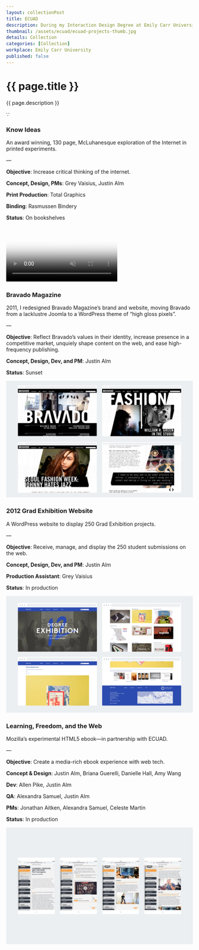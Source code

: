 ```yaml
---
layout: collectionPost
title: ECUAD
description: During my Interaction Design Degree at Emily Carr University of Art + Design I worked on these significant projects. During my 3rd and 4th years, I worked for the SIM and S3D Centres.
thumbnail: /assets/ecuad/ecuad-projects-thumb.jpg
details: Collection
categories: [Collection]
workplace: Emily Carr University
published: false
---
```


<div class="mw-900  bp1-u-textAlign-center  u-mar-auto  u-mar-t00  u-mar-b05">
  <h1 class="u-noMargin  u-mar-b01"><strong>{{ page.title }}</strong></h1>
  <p class="as-h3">{{ page.description }}</p>
  <p class="as-h5  bp1-u-textAlign-center  u-mar-b05">&#8757;</p>
</div>

<!-- Know Ideas -->

<div class="Grid  Grid--withGutters u-mar-t04 u-mar-b00">
  <div class="Grid-cell  u-size1of3  u-mar-b00">
    <h3 class="u-mar-t00"><strong>Know Ideas</strong></h3>
    <p class="u-mar-t00  u-mar-b01">An award winning, 130 page, McLuhanesque exploration of the Internet in printed experiments.</p>
    <p class="c-grey02  u-mar-t00  u-mar-b01">—</p>
    <p class="u-mar-t00  u-mar-b01"><strong>Objective</strong>: Increase critical thinking of the internet.</p>
    <p class="u-mar-t00  u-mar-b01"><strong>Concept, Design, PMs</strong>: Grey Vaisius, Justin Alm</p>
    <p class="u-mar-t00  u-mar-b01"><strong>Print Production</strong>: Total Graphics</p>
    <p class="u-mar-t00  u-mar-b01"><strong>Binding</strong>: Rasmussen Bindery</p>
    <p class="u-mar-t00  u-mar-b01"><strong>Status</strong>: On bookshelves</p>
    <!-- <p class="u-mar-t02"><a href="/work/ecuad/know-ideas/" class="Btn">See more&nbsp;&nbsp;⟩</a></p> -->
  </div>
  <div class="Grid-cell  u-size2of3  u-mar-b05">
    <div class="media">
        <video autoplay loop muted playsinline type="video/mp4" src="/assets/know-ideas/know-ideas-in-article2.mp4" poster="/assets/know-ideas/know-ideas-video-poster.jpg"></video>
    </div>
  </div>
</div>

<!-- Bravado Magazine -->

<div class="Grid  Grid--withGutters u-mar-t04 u-mar-b00">
  <div class="Grid-cell  u-size1of3  u-mar-b00">
    <h3 class="u-mar-t00"><strong>Bravado Magazine</strong></h3>
    <p class="u-mar-t00  u-mar-b01">2011, I redesigned Bravado Magazine’s brand and website, moving Bravado from a lacklustre Joomla to a WordPress theme of “high gloss pixels”.</p>
    <p class="c-grey02  u-mar-t00  u-mar-b01">—</p>
    <p class="u-mar-t00  u-mar-b01"><strong>Objective</strong>: Reflect Bravado’s values in their identity, increase presence in a competitive market, unquiely shape content on the web, and ease high-frequency publishing.</p>
    <p class="u-mar-t00  u-mar-b01"><strong>Concept, Design, Dev, and PM</strong>: Justin Alm</p>
    <p class="u-mar-t00  u-mar-b01"><strong>Status</strong>: Sunset</p>
    <!-- <p class="u-mar-t02"><a href="/work/ecuad/bravado-magazine/" class="Btn">See more&nbsp;&nbsp;⟩</a></p> -->
  </div>
  <div class="Grid-cell  u-size2of3  u-mar-b05">
      <img src="/assets/ecuad/bravado-magazine-1.jpg" alt="Bravado Mag Overview" />
  </div>
</div>

<!-- 2012 Grad Exhibition Catalog Website -->

<div class="Grid  Grid--withGutters u-mar-t04 u-mar-b00">
  <div class="Grid-cell  u-size1of3  u-mar-b00">
    <h3 class="u-mar-t00"><strong>2012 Grad Exhibition Website</strong></h3>
    <p class="u-mar-t00  u-mar-b01">A WordPress website to display 250 Grad Exhibition projects.</p>
    <p class="c-grey02  u-mar-t00  u-mar-b01">—</p>
    <p class="u-mar-t00  u-mar-b01"><strong>Objective</strong>: Receive, manage, and display the 250 student submissions on the web.</p>
    <p class="u-mar-t00  u-mar-b01"><strong>Concept, Design, Dev, and PM</strong>: Justin Alm</p>
    <p class="u-mar-t00  u-mar-b01"><strong>Production Assistant</strong>: Grey Vaisius</p>
    <p class="u-mar-t00  u-mar-b01"><strong>Status</strong>: In production</p>
  </div>
  <div class="Grid-cell  u-size2of3  u-mar-b05">
    <img src="/assets/ecuad/2012-grad-exhibtion-catalog-website-1.jpg" alt="Learning, Freedom, and the Web" />
  </div>
</div>

<!-- Learning, Freedom, and the Web -->

<div class="Grid  Grid--withGutters u-mar-t04 u-mar-b00">
  <div class="Grid-cell  u-size1of3  u-mar-b00">
    <h3 class="u-mar-t00"><strong>Learning, Freedom, and the Web</strong></h3>
    <p class="u-mar-t00  u-mar-b01">Mozilla’s experimental HTML5 ebook—in partnership with ECUAD.</p>
    <p class="c-grey02  u-mar-t00  u-mar-b01">—</p>
    <p class="u-mar-t00  u-mar-b01"><strong>Objective</strong>: Create a media-rich ebook experience with web tech.</p>
    <p class="u-mar-t00  u-mar-b01"><strong>Concept & Design</strong>: Justin Alm, Briana Guerelli, Danielle Hall, Amy Wang</p>
    <p class="u-mar-t00  u-mar-b01"><strong>Dev</strong>: Allen Pike, Justin Alm  </p>
    <p class="u-mar-t00  u-mar-b01"><strong>QA</strong>: Alexandra Samuel, Justin Alm</p>
    <p class="u-mar-t00  u-mar-b01"><strong>PMs</strong>: Jonathan Aitken, Alexandra Samuel, Celeste Martin</p>
    <p class="u-mar-t00  u-mar-b01"><strong>Status</strong>: In production</p>
  </div>
  <div class="Grid-cell  u-size2of3  u-mar-b05">
    <img src="/assets/ecuad/learning-freedom-and-the-web-1.jpg" alt="Learning, Freedom, and the Web" />
  </div>
</div>